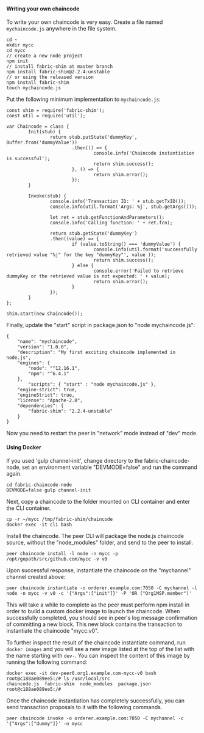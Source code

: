 #### Writing your own chaincode

To write your own chaincode is very easy. Create a file named `mychaincode.js` anywhere in the file system.
```
cd ~
mkdir mycc
cd mycc
// create a new node project
npm init
// install fabric-shim at master branch
npm install fabric-shim@2.2.4-unstable
// or using the released version
npm install fabric-shim
touch mychaincode.js
```

Put the following minimum implementation to `mychaincode.js`:
```
const shim = require('fabric-shim');
const util = require('util');

var Chaincode = class {
        Init(stub) {
                return stub.putState('dummyKey', Buffer.from('dummyValue'))
                        .then(() => {
                                console.info('Chaincode instantiation is successful');
                                return shim.success();
                        }, () => {
                                return shim.error();
                        });
        }

        Invoke(stub) {
                console.info('Transaction ID: ' + stub.getTxID());
                console.info(util.format('Args: %j', stub.getArgs()));

                let ret = stub.getFunctionAndParameters();
                console.info('Calling function: ' + ret.fcn);

                return stub.getState('dummyKey')
                .then((value) => {
                        if (value.toString() === 'dummyValue') {
                                console.info(util.format('successfully retrieved value "%j" for the key "dummyKey"', value ));
                                return shim.success();
                        } else {
                                console.error('Failed to retrieve dummyKey or the retrieved value is not expected: ' + value);
                                return shim.error();
                        }
                });
        }
};

shim.start(new Chaincode());
```

Finally, update the "start" script in package.json to "node mychaincode.js":
```
{
	"name": "mychaincode",
	"version": "1.0.0",
	"description": "My first exciting chaincode implemented in node.js",
	"engines": {
		"node": "^12.16.1",
		"npm": "^6.4.1"
	},
        "scripts": { "start" : "node mychaincode.js" },
	"engine-strict": true,
	"engineStrict": true,
	"license": "Apache-2.0",
	"dependencies": {
		"fabric-shim": "2.2.4-unstable"
	}
}
```

Now you need to restart the peer in "network" mode instead of "dev" mode.

#### Using Docker

If you used 'gulp channel-init', change directory to the fabric-chaincode-node, set an environment variable "DEVMODE=false" and run the command again.
```
cd fabric-chaincode-node
DEVMODE=false gulp channel-init
```

Next, copy a chaincode to the folder mounted on CLI container and enter the CLI container.
```
cp -r ~/mycc /tmp/fabric-shim/chaincode
docker exec -it cli bash
```

Install the chaincode. The peer CLI will package the node.js chaincode source, without the "node_modules" folder, and send to the peer to install.
```
peer chaincode install -l node -n mycc -p /opt/gopath/src/github.com/mycc -v v0
```

Upon successful response, instantiate the chaincode on the "mychannel" channel created above:
```
peer chaincode instantiate -o orderer.example.com:7050 -C mychannel -l node -n mycc -v v0 -c '{"Args":["init"]}' -P 'OR ("Org1MSP.member")'
```

This will take a while to complete as the peer must perform npm install in order to build a custom docker image to launch the chaincode. When successfully completed, you should see in peer's log message confirmation of committing a new block. This new block contains the transaction to instantiate the chaincode "mycc:v0".

To further inspect the result of the chaincode instantiate command, run `docker images` and you will see a new image listed at the top of the list with the name starting with `dev-`. You can inspect the content of this image by running the following command:
```
docker exec -it dev-peer0.org1.example.com-mycc-v0 bash
root@c188ae089ee5:/# ls /usr/local/src
chaincode.js  fabric-shim  node_modules  package.json
root@c188ae089ee5:/#
```

Once the chaincode instantiation has completely successfully, you can send transaction proposals to it with the following commands.
```
peer chaincode invoke -o orderer.example.com:7050 -C mychannel -c '{"Args":["dummy"]}' -n mycc
```
